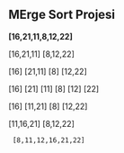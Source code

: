 ## MErge Sort Projesi

**[16,21,11,8,12,22]** 

[16,21,11]              [8,12,22]

[16] [21,11]             [8] [12,22]

[16] [21] [11]          [8] [12] [22]
 
[16] [11,21]             [8] [12,22]

[11,16,21]            [8,12,22]

     [8,11,12,16,21,22]
